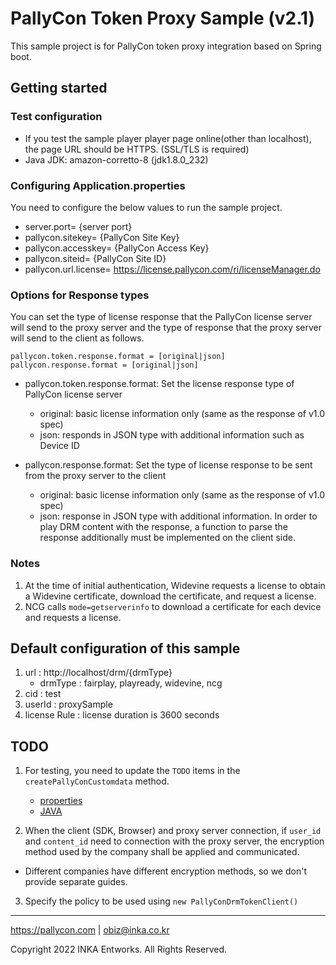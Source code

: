 # PallyCon Token Proxy Sample (v2.1)

This sample project is for PallyCon token proxy integration based on Spring boot.

## Getting started

### Test configuration

- If you test the sample player player page online(other than localhost), the page URL should be HTTPS. (SSL/TLS is required)
- Java JDK: amazon-corretto-8  (jdk1.8.0_232)

### Configuring Application.properties

You need to configure the below values to run the sample project.

- server.port= {server port} 
- pallycon.sitekey= {PallyCon Site Key}
- pallycon.accesskey= {PallyCon Access Key}
- pallycon.siteid= {PallyCon Site ID}
- pallycon.url.license= https://license.pallycon.com/ri/licenseManager.do

### Options for Response types

You can set the type of license response that the PallyCon license server will send to the proxy server and the type of response that the proxy server will send to the client as follows.

```
pallycon.token.response.format = [original|json]
pallycon.response.format = [original|json]
```

- pallycon.token.response.format: Set the license response type of PallyCon license server
  - original: basic license information only (same as the response of v1.0 spec)
  - json: responds in JSON type with additional information such as Device ID

- pallycon.response.format: Set the type of license response to be sent from the proxy server to the client
  - original: basic license information only (same as the response of v1.0 spec)
  - json: response in JSON type with additional information. In order to play DRM content with the response, a function to parse the response additionally must be implemented on the client side.


### Notes
1. At the time of initial authentication, Widevine requests a license to obtain a Widevine certificate, download the certificate, and request a license.
2. NCG calls `mode=getserverinfo` to download a certificate for each device and requests a license.


## Default configuration of this sample

1. url : http://localhost/drm/{drmType} 
   - drmType : fairplay, playready, widevine, ncg  
2. cid : test  
3. userId : proxySample  
4. license Rule : license duration is 3600 seconds


## TODO

1. For testing, you need to update the `TODO` items in the `createPallyConCustomdata` method.
   - [properties](../src/main/resources/application.properties)
   - [JAVA](../src/main/java/com/pallycon/sample/service/SampleService.java)

2. When the client (SDK, Browser) and proxy server connection, if `user_id` and `content_id` need to connection with the proxy server, the encryption method used by the company shall be applied and communicated.
- Different companies have different encryption methods, so we don't provide separate guides.


3. Specify the policy to be used using `new PallyConDrmTokenClient()`




***

https://pallycon.com | obiz@inka.co.kr

Copyright 2022 INKA Entworks. All Rights Reserved.
